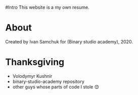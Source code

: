 #Intro
This website is a my own resume.

# About
Created by Ivan Samchuk for (Binary studio academy), 2020.

# Thanksgiving
* Volodymyr Kushnir
* binary-studio-academy repository
* other guys whose parts of code I stole 😊
